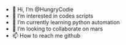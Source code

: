 - 👋 Hi, I’m @HungryCodie
- 👀 I’m interested in codes scripts
- 🌱 I’m currently learning python automation 
- 💞️ I’m looking to collaborate on mars
- 📫 How to reach me github

<!---
HungryCodie/HungryCodie is a ✨ special ✨ repository because its `README.md` (this file) appears on your GitHub profile.
You can click the Preview link to take a look at your changes.
--->
